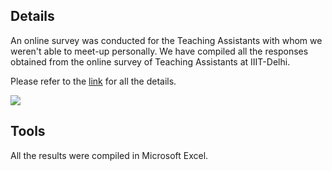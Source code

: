 ## Details ##

An online survey was conducted for the Teaching Assistants with whom we weren't able to meet-up personally. We have compiled all the responses obtained from the online survey of Teaching Assistants at IIIT-Delhi.

Please refer to the [link](http://cse300-group3.googlecode.com/files/Responses%20Of%20TA%20Survey.pdf) for all the  details.

[![](http://cse300-group3.googlecode.com/files/TA%20Survey.png)](http://code.google.com/)

## Tools ##
All the results were compiled in Microsoft Excel.